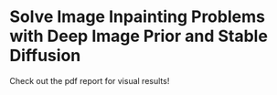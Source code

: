 # Solve Image Inpainting Problems with Deep Image Prior and Stable Diffusion
Check out the pdf report for visual results!
